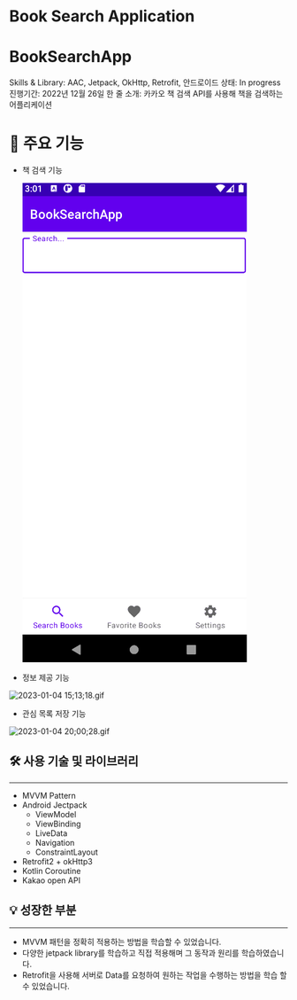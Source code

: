 # Book Search Application
# BookSearchApp

Skills & Library: AAC, Jetpack, OkHttp, Retrofit, 안드로이드
상태: In progress
진행기간: 2022년 12월 26일
한 줄 소개: 카카오 책 검색 API를 사용해 책을 검색하는 어플리케이션

# 🔎 주요 기능

- 책 검색 기능
    
    ![BookSearchApp_Search.gif](https://github.com/parade621/BookSearchApp/blob/main/photo/BookSearchApp_Search.gif?raw=true)
    

- 정보 제공 기능

![2023-01-04 15;13;18.gif](BookSearchApp%2094135036829b4374a9afec9f0502f17b/2023-01-04_151318.gif)

- 관심 목록 저장 기능

![2023-01-04 20;00;28.gif](BookSearchApp%2094135036829b4374a9afec9f0502f17b/2023-01-04_200028.gif)

## 🛠️ 사용 기술 및 라이브러리

---

- MVVM Pattern
- Android Jectpack
    - ViewModel
    - ViewBinding
    - LiveData
    - Navigation
    - ConstraintLayout
- Retrofit2 + okHttp3
- Kotlin Coroutine
- Kakao open API

## 💡 성장한 부분

---

- MVVM 패턴을 정확히 적용하는 방법을 학습할 수 있었습니다.
- 다양한 jetpack library를 학습하고 직접 적용해며 그 동작과 원리를 학습하였습니다.
- Retrofit을 사용해 서버로 Data를 요청하여 원하는 작업을 수행하는 방법을 학습 할 수 있었습니다.

